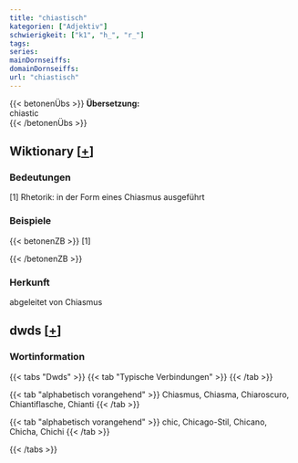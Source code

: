 ```yaml
---
title: "chiastisch"
kategorien: ["Adjektiv"]
schwierigkeit: ["k1", "h_", "r_"]
tags:
series:
mainDornseiffs:
domainDornseiffs:
url: "chiastisch"
---
```


{{< betonenÜbs >}}
**Übersetzung:**  
chiastic  
{{< /betonenÜbs >}}

## Wiktionary [[+](https://de.wiktionary.org/wiki/chiastisch)]

### Bedeutungen
[1] Rhetorik: in der Form eines Chiasmus ausgeführt  

### Beispiele
{{< betonenZB >}}
[1]  

{{< /betonenZB >}}
### Herkunft
abgeleitet von Chiasmus  



## dwds [[+](https://www.dwds.de/wb/chiastisch)]

### Wortinformation
{{< tabs "Dwds" >}}
{{< tab "Typische Verbindungen" >}}
{{< /tab >}}

{{< tab "alphabetisch vorangehend" >}}
Chiasmus, Chiasma, Chiaroscuro, Chiantiflasche, Chianti
{{< /tab >}}

{{< tab "alphabetisch vorangehend" >}}
chic, Chicago-Stil, Chicano, Chicha, Chichi
{{< /tab >}}

{{< /tabs >}}

